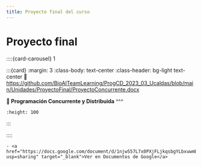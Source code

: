 ```yaml
---
title: Proyecto final del curso
---
```

# Proyecto final

::::{card-carousel} 1

:::{card}
:margin: 3
:class-body: text-center
:class-header: bg-light text-center
:link: https://github.com/BioAITeamLearning/ProgCD_2023_03_Ucaldas/blob/main/Unidades/ProyectoFinal/ProyectoConcurrente.docx

**💬 Programación Concurrente y Distribuida**
^^^
```{image} https://gcloud.devoteam.com/wp-content/uploads/sites/32/2021/08/Google_Docs_logo_2014-2020.svg.png
:height: 100
```
:::

::::

```{tip}
- <a href="https://docs.google.com/document/d/1njwS57L7x0PXjFLjkqsbgYLbxuwmBLG2GMa2wXCsQdc/edit?usp=sharing" target="_blank">Ver en Documentos de Google</a>
```